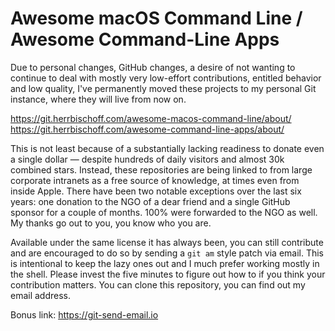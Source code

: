 # Awesome macOS Command Line / Awesome Command-Line Apps

Due to personal changes, GitHub changes, a desire of not wanting to continue to 
deal with mostly very low-effort contributions, entitled behavior and low 
quality, I've permanently moved these projects to my personal Git instance, 
where they will live from now on.

<https://git.herrbischoff.com/awesome-macos-command-line/about/>  
<https://git.herrbischoff.com/awesome-command-line-apps/about/>

This is not least because of a substantially lacking readiness to donate even a 
single dollar — despite hundreds of daily visitors and almost 30k combined 
stars. Instead, these repositories are being linked to from large corporate 
intranets as a free source of knowledge, at times even from inside Apple. There 
have been two notable exceptions over the last six years: one donation to the 
NGO of a dear friend and a single GitHub sponsor for a couple of months. 100% 
were forwarded to the NGO as well. My thanks go out to you, you know who you 
are.

Available under the same license it has always been, you can still contribute 
and are encouraged to do so by sending a `git am` style patch via email. This 
is intentional to keep the lazy ones out and I much prefer working mostly in 
the shell. Please invest the five minutes to figure out how to if you think 
your contribution matters. You can clone this repository, you can find out my 
email address.

Bonus link: <https://git-send-email.io>
